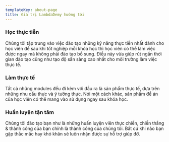 ```yaml
---
templateKey: about-page
title: Giá trị LambdaDemy hướng tới
---
```

### Học thực tiễn

Chúng tôi tập trung vào việc đào tạo những kỹ năng thực tiễn nhất dành cho học viên để sau khi tốt nghiệp mỗi khóa học thì học viên có thể làm việc được ngay mà không phải đào tạo bổ sung. Điều này vừa giúp rút ngắn thời gian đào tạo cũng như tạo độ sẵn sàng cao nhất cho môi trường làm việc thực tế. 

### Làm thực tế

Tất cả những modules đều đi kèm với đầu ra là sản phẩm thực tế, dựa trên những nhu cầu thực và ý tưởng thực. Nói một cách khác, sản phẩm đề án của học viên có thể mang vào sử dụng ngay sau khóa học. 

### Huấn luyện tận tâm

Chúng tôi đào tạo bạn như là những huấn luyện viên thực chiến, chiến thắng & thành công của bạn chính là thành công của chúng tôi. Bất cứ khi nào bạn gặp thắc mắc hay khó khăn sẽ luôn nhận được sự hỗ trợ giúp đỡ.
